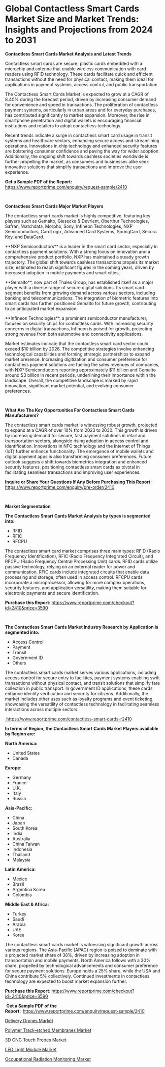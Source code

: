 <p><h1>Global Contactless Smart Cards Market Size and Market Trends: Insights and Projections from 2024 to 2031</h1></p><p><strong>Contactless Smart Cards Market Analysis and Latest Trends</strong></p>
<p><p>Contactless smart cards are secure, plastic cards embedded with a microchip and antenna that enable wireless communication with card readers using RFID technology. These cards facilitate quick and efficient transactions without the need for physical contact, making them ideal for applications in payment systems, access control, and public transportation.</p><p>The Contactless Smart Cards Market is expected to grow at a CAGR of 8.40% during the forecast period, driven by increasing consumer demand for convenience and speed in transactions. The proliferation of contactless payment systems, particularly in urban areas and for everyday purchases, has contributed significantly to market expansion. Moreover, the rise in smartphone penetration and digital wallets is encouraging financial institutions and retailers to adopt contactless technology.</p><p>Recent trends indicate a surge in contactless smart card usage in transit systems and healthcare sectors, enhancing secure access and streamlining operations. Innovations in chip technology and enhanced security features are bolstering consumer confidence and paving the way for wider adoption. Additionally, the ongoing shift towards cashless societies worldwide is further propelling the market, as consumers and businesses alike seek innovative solutions that simplify transactions and improve the user experience.</p></p>
<p><strong>Get a Sample PDF of the Report:&nbsp;</strong> <a href="https://www.reportprime.com/enquiry/request-sample/2410">https://www.reportprime.com/enquiry/request-sample/2410</a></p>
<p>&nbsp;</p>
<p><strong>Contactless Smart Cards Major Market Players</strong></p>
<p><p>The contactless smart cards market is highly competitive, featuring key players such as Gemalto, Giesecke & Devrient, Oberthur Technologies, Safran, Watchdata, Morpho, Sony, Infineon Technologies, NXP Semiconductors, CardLogix, Advanced Card Systems, SpringCard, Secura Key, and DataCard. </p><p>**NXP Semiconductors** is a leader in the smart card sector, especially in contactless payment solutions. With a strong focus on innovation and a comprehensive product portfolio, NXP has maintained a steady growth trajectory. The global shift towards cashless transactions propels its market size, estimated to reach significant figures in the coming years, driven by increased adoption in mobile payments and smart cities.</p><p>**Gemalto**, now part of Thales Group, has established itself as a major player with a diverse range of secure digital solutions. Its smart card segment benefits from growing demand across various sectors, including banking and telecommunications. The integration of biometric features into smart cards has further positioned Gemalto for future growth, contributing to an anticipated market expansion.</p><p>**Infineon Technologies**, a prominent semiconductor manufacturer, focuses on security chips for contactless cards. With increasing security concerns in digital transactions, Infineon is poised for growth, projecting strong revenue from both automotive and connectivity applications.</p><p>Market estimates indicate that the contactless smart card sector could exceed $10 billion by 2026. The competitive strategies involve enhancing technological capabilities and forming strategic partnerships to expand market presence. Increasing digitization and consumer preference for contactless payment solutions are fueling the sales revenues of companies, with NXP Semiconductors reporting approximately $11 billion and Gemalto around $3 billion in recent periods, underlining their importance within the landscape. Overall, the competitive landscape is marked by rapid innovation, significant market potential, and evolving consumer preferences.</p></p>
<p>&nbsp;</p>
<p><strong>What Are The Key Opportunities For Contactless Smart Cards Manufacturers?</strong></p>
<p><p>The contactless smart cards market is witnessing robust growth, projected to expand at a CAGR of over 10% from 2023 to 2030. This growth is driven by increasing demand for secure, fast payment solutions in retail and transportation sectors, alongside rising adoption in access control and identification. Innovations in NFC technology and the Internet of Things (IoT) further enhance functionality. The emergence of mobile wallets and digital payment apps is also transforming consumer preferences. Future outlook suggests a shift towards biometrics integration and enhanced security features, positioning contactless smart cards as pivotal in facilitating seamless transactions and improving user experiences.</p></p>
<p><strong>Inquire or Share Your Questions If Any Before Purchasing This Report:</strong> <a href="https://www.reportprime.com/enquiry/pre-order/2410">https://www.reportprime.com/enquiry/pre-order/2410</a></p>
<p>&nbsp;</p>
<p><strong>Market Segmentation</strong></p>
<p><strong>The Contactless Smart Cards Market Analysis by types is segmented into:</strong></p>
<p><ul><li>RFID</li><li>RFIC</li><li>RFCPU</li></ul></p>
<p><p>The contactless smart card market comprises three main types: RFID (Radio Frequency Identification), RFIC (Radio Frequency Integrated Circuit), and RFCPU (Radio Frequency Central Processing Unit) cards. RFID cards utilize passive technology, relying on an external reader for power and communication. RFIC cards include integrated circuits that enable data processing and storage, often used in access control. RFCPU cards incorporate a microprocessor, allowing for more complex operations, security features, and application versatility, making them suitable for electronic payments and secure identification.</p></p>
<p><strong>Purchase this Report:&nbsp;</strong><a href="https://www.reportprime.com/checkout?id=2410&price=3590">https://www.reportprime.com/checkout?id=2410&price=3590</a></p>
<p>&nbsp;</p>
<p><strong>The Contactless Smart Cards Market Industry Research by Application is segmented into:</strong></p>
<p><ul><li>Access Control</li><li>Payment</li><li>Transit</li><li>Government ID</li><li>Others</li></ul></p>
<p><p>The contactless smart cards market serves various applications, including access control for secure entry to facilities, payment systems enabling swift transactions without physical contact, and transit solutions that simplify fare collection in public transport. In government ID applications, these cards enhance identity verification and security for citizens. Additionally, the market includes other uses such as loyalty programs and event ticketing, showcasing the versatility of contactless technology in facilitating seamless interactions across multiple sectors.</p></p>
<p><a href="https://www.reportprime.com/contactless-smart-cards-r2410">&nbsp;https://www.reportprime.com/contactless-smart-cards-r2410</a></p>
<p><strong>In terms of Region, the Contactless Smart Cards Market Players available by Region are:</strong></p>
<p>
    <p> <strong> North America: </strong>
        <ul>
            <li>United States</li>
            <li>Canada</li>
        </ul>
        </p> 
    <p> <strong> Europe: </strong>
        <ul>
            <li>Germany</li>
            <li>France</li>
            <li>U.K.</li>
            <li>Italy</li>
            <li>Russia</li>
        </ul>
        </p> 
    <p> <strong> Asia-Pacific: </strong>
        <ul>
            <li>China</li>
            <li>Japan</li>
            <li>South Korea</li>
            <li>India</li>
            <li>Australia</li>
            <li>China Taiwan</li>
            <li>Indonesia</li>
            <li>Thailand</li>
            <li>Malaysia</li>
        </ul>
        </p> 
    <p> <strong> Latin America: </strong>
        <ul>
            <li>Mexico</li>
            <li>Brazil</li>
            <li>Argentina Korea</li>
            <li>Colombia</li>
        </ul>
        </p> 
    <p> <strong> Middle East & Africa: </strong>
        <ul>
            <li>Turkey</li>
            <li>Saudi</li>
            <li>Arabia</li>
            <li>UAE</li>
            <li>Korea</li>
        </ul>
    </p>
    </p>
<p><p>The contactless smart cards market is witnessing significant growth across various regions. The Asia-Pacific (APAC) region is poised to dominate with a projected market share of 38%, driven by increasing adoption in transportation and mobile payments. North America follows with a 30% share, propelled by technological advancements and consumer preference for secure payment solutions. Europe holds a 25% share, while the USA and China contribute 5% collectively. Continued investments in contactless technology are expected to boost market expansion further.</p></p>
<p><strong>Purchase this Report: </strong><a href="https://www.reportprime.com/checkout?id=2410&price=3590">https://www.reportprime.com/checkout?id=2410&price=3590</a></p>
<p>&nbsp;<strong>Get a Sample PDF of the Report:&nbsp;&nbsp;</strong><a href="https://www.reportprime.com/enquiry/request-sample/2410">https://www.reportprime.com/enquiry/request-sample/2410</a></p>
<p><strong></strong></p>
<p><p><a href="https://www.linkedin.com/pulse/exploring-delivery-drones-market-dynamics-global-trends-future-wyzsf?trackingId=fbeLW7KqSgKrJvdU%2Bd49BQ%3D%3D">Delivery Drones Market</a></p><p><a href="https://issuu.com/reportprime-2/docs/polymer-track-etched-membranes-mark_59692baf54accc">Polymer Track-etched Membranes Market</a></p><p><a href="https://issuu.com/reportprime-2/docs/3d-cnc-touch-probes-market-size-203_e4854576e804ea">3D CNC Touch Probes Market</a></p><p><a href="https://github.com/FahadAhmed223/Market-Research-Report-List-1/blob/main/led-light-module-market.md">LED Light Module Market</a></p><p><a href="https://www.linkedin.com/pulse/analyzing-key-drivers-occupational-radiation-monitoring-m5dtf?trackingId=%2B5FubBi2T6uFtBEFkUmR2Q%3D%3D">Occupational Radiation Monitoring Market</a></p></p>